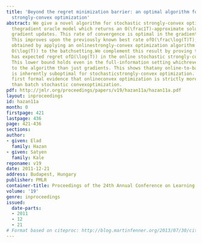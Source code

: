 ```yaml
---
title: 'Beyond the regret minimization barrier: an optimal algorithm for stochastic
  strongly-convex optimization'
abstract: We give a novel algorithm for stochastic strongly-convex optimization in
  thegradient oracle model which returns an O(\frac1T)-approximate solutionafter T
  gradient updates. This rate of convergence is optimal in the gradientoracle model.
  This improves upon the previously known best rate ofO(\frac\log(T)T), which was
  obtained by applying an onlinestrongly-convex optimization algorithm with regret
  O(\log(T)) to the batchsetting.We complement this result by proving that any algorithm
  has expected regret ofΩ(\log(T)) in the online stochastic strongly-convex optimizationsetting.
  This lower bound holds even in the full-information setting whichreveals more information
  to the algorithm than just gradients. This shows thatany online-to-batch conversion
  is inherently suboptimal for stochasticstrongly-convex optimization. This is the
  first formal evidence that onlineconvex optimization is strictly more difficult
  than batch stochastic convexoptimization.
pdf: http://jmlr.org/proceedings/papers/v19/hazan11a/hazan11a.pdf
layout: inproceedings
id: hazan11a
month: 0
firstpage: 421
lastpage: 436
page: 421-436
sections: 
author:
- given: Elad
  family: Hazan
- given: Satyen
  family: Kale
reponame: v19
date: 2011-12-21
address: Budapest, Hungary
publisher: PMLR
container-title: Proceedings of the 24th Annual Conference on Learning Theory
volume: '19'
genre: inproceedings
issued:
  date-parts:
  - 2011
  - 12
  - 21
# Format based on citeproc: http://blog.martinfenner.org/2013/07/30/citeproc-yaml-for-bibliographies/
---
```

